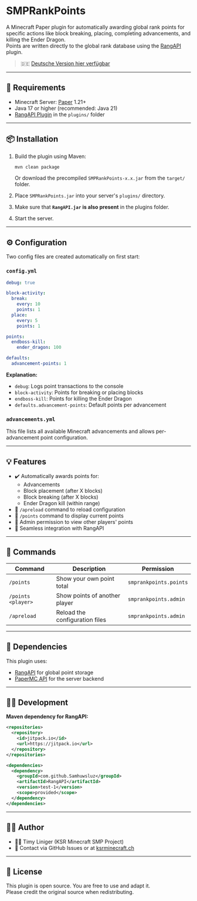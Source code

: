 # SMPRankPoints

A Minecraft Paper plugin for automatically awarding global rank points for specific actions like block breaking, placing, completing advancements, and killing the Ender Dragon.  
Points are written directly to the global rank database using the [RangAPI](https://github.com/samhuwsluz/RangAPI) plugin.

> 🇩🇪 [Deutsche Version hier verfügbar](README_de.md)
---

## 🔧 Requirements

- Minecraft Server: [Paper](https://papermc.io/) 1.21+
- Java 17 or higher (recommended: Java 21)
- [RangAPI Plugin](https://github.com/samhuwsluz/RangAPI) in the `plugins/` folder

---

## 📦 Installation

1. Build the plugin using Maven:

   ```bash
   mvn clean package
   ```

   Or download the precompiled `SMPRankPoints-x.x.jar` from the `target/` folder.

2. Place `SMPRankPoints.jar` into your server's `plugins/` directory.

3. Make sure that **`RangAPI.jar` is also present** in the plugins folder.

4. Start the server.

---

## ⚙️ Configuration

Two config files are created automatically on first start:

### `config.yml`

```yaml
debug: true

block-activity:
  break:
    every: 10
    points: 1
  place:
    every: 5
    points: 1

points:
  endboss-kill:
    ender_dragon: 100

defaults:
  advancement-points: 1
```

**Explanation:**
- `debug`: Logs point transactions to the console
- `block-activity`: Points for breaking or placing blocks
- `endboss-kill`: Points for killing the Ender Dragon
- `defaults.advancement-points`: Default points per advancement

### `advancements.yml`

This file lists all available Minecraft advancements and allows per-advancement point configuration.

---

## 💡 Features

- ✔️ Automatically awards points for:
  - Advancements
  - Block placement (after X blocks)
  - Block breaking (after X blocks)
  - Ender Dragon kill (within range)
- 🔄 `/apreload` command to reload configuration
- 🧾 `/points` command to display current points
- 🔐 Admin permission to view other players' points
- 🔌 Seamless integration with RangAPI

---

## 📜 Commands

| Command               | Description                             | Permission                |
|----------------------|-----------------------------------------|---------------------------|
| `/points`            | Show your own point total               | `smprankpoints.points`    |
| `/points <player>`   | Show points of another player           | `smprankpoints.admin`     |
| `/apreload`          | Reload the configuration files          | `smprankpoints.admin`     |

---

## 🔗 Dependencies

This plugin uses:

- [RangAPI](https://github.com/samhuwsluz/RangAPI) for global point storage
- [PaperMC API](https://papermc.io) for the server backend

---

## 🧑‍💻 Development

**Maven dependency for RangAPI:**

```xml
<repositories>
  <repository>
    <id>jitpack.io</id>
    <url>https://jitpack.io</url>
  </repository>
</repositories>

<dependencies>
  <dependency>
    <groupId>com.github.Samhuwsluz</groupId>
    <artifactId>RangAPI</artifactId>
    <version>test-1</version>
    <scope>provided</scope>
  </dependency>
</dependencies>
```

---

## 🙋‍♂️ Author

- 🧑‍🏫 Timy Liniger (KSR Minecraft SMP Project)
- 📧 Contact via GitHub Issues or at [ksrminecraft.ch](https://ksrminecraft.ch)

---

## 📄 License

This plugin is open source. You are free to use and adapt it.  
Please credit the original source when redistributing.